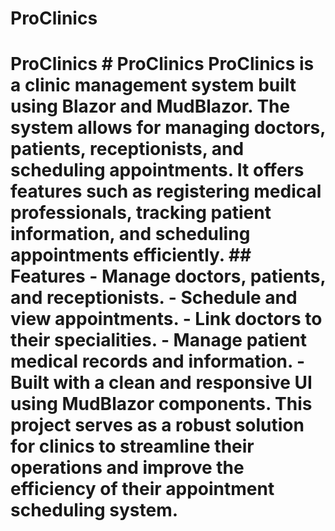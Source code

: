 # ProClinics
 # ProClinics  # ProClinics  ProClinics is a clinic management system built using Blazor and MudBlazor. The system allows for managing doctors, patients, receptionists, and scheduling appointments. It offers features such as registering medical professionals, tracking patient information, and scheduling appointments efficiently.   ## Features - Manage doctors, patients, and receptionists. - Schedule and view appointments. - Link doctors to their specialities. - Manage patient medical records and information. - Built with a clean and responsive UI using MudBlazor components.  This project serves as a robust solution for clinics to streamline their operations and improve the efficiency of their appointment scheduling system.
